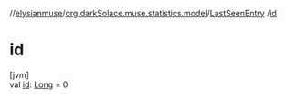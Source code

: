 //[elysianmuse](../../../index.md)/[org.darkSolace.muse.statistics.model](../index.md)/[LastSeenEntry](index.md)
/[id](id.md)

# id

[jvm]\
val [id](id.md): [Long](https://kotlinlang.org/api/latest/jvm/stdlib/kotlin/-long/index.html) = 0
